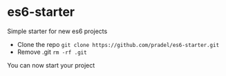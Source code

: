 # es6-starter
Simple starter for new es6 projects

* Clone the repo `git clone https://github.com/pradel/es6-starter.git`
* Remove .git `rm -rf .git`

You can now start your project
